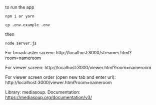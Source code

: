 to run the app

`npm i or yarn`

`cp .env.example .env`

then

`node server.js`

For broadcaster screen: http://localhost:3000/streamer.html?room=nameroom

For viewer screen: http://localhost:3000/viewer.html?room=nameroom

For viewer screen order (open new tab and enter url): http://localhost:3000/viewer.html?room=nameroom

Library: mediasoup. Documentation: https://mediasoup.org/documentation/v3/
